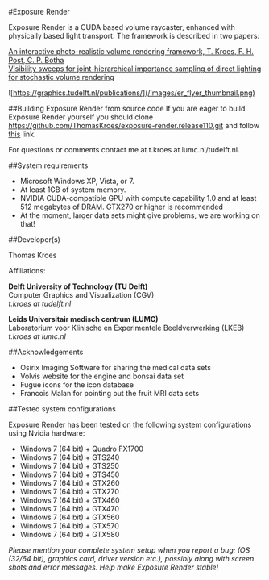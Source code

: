 
#Exposure Render

Exposure Render is a CUDA based volume raycaster, enhanced with physically based light transport. The framework is described in two papers:

[An interactive photo-realistic volume rendering framework, T. Kroes, F. H. Post, C. P. Botha](http://graphics.tudelft.nl/Publications/kroes_exposure_2012)  
[Visibility sweeps for joint-hierarchical importance sampling of direct lighting for stochastic volume rendering](http://graphics.tudelft.nl/Publications-new/2015/KEE1)

![https://graphics.tudelft.nl/publications/](/Images/er_flyer_thumbnail.png)

##Building Exposure Render from source code
If you are eager to build Exposure Render yourself you should clone https://github.com/ThomasKroes/exposure-render.release110.git and follow [this](https://github.com/ThomasKroes/exposure-render.release110/blob/master/build.md) link.

For questions or comments contact me at t.kroes at lumc.nl/tudelft.nl.

##System requirements

* Microsoft Windows XP, Vista, or 7.
* At least 1GB of system memory.
* NVIDIA CUDA-compatible GPU with compute capability 1.0 and at least 512 megabytes of DRAM. GTX270 or higher is recommended
* At the moment, larger data sets might give problems, we are working on that!

##Developer(s)

Thomas Kroes

Affiliations:

**Delft University of Technology (TU Delft)**  
Computer Graphics and Visualization (CGV)  
*t.kroes at tudelft.nl*

**Leids Universitair medisch centrum (LUMC)**  
Laboratorium voor Klinische en Experimentele Beeldverwerking (LKEB)  
*t.kroes at lumc.nl*

##Acknowledgements

* Osirix Imaging Software for sharing the medical data sets
* Volvis website for the engine and bonsai data set
* Fugue icons for the icon database
* Francois Malan for pointing out the fruit MRI data sets

##Tested system configurations

Exposure Render has been tested on the following system configurations using Nvidia hardware:

* Windows 7 (64 bit) + Quadro FX1700
* Windows 7 (64 bit) + GTS240
* Windows 7 (64 bit) + GTS250
* Windows 7 (64 bit) + GTS450
* Windows 7 (64 bit) + GTX260
* Windows 7 (64 bit) + GTX270
* Windows 7 (64 bit) + GTX460
* Windows 7 (64 bit) + GTX470
* Windows 7 (64 bit) + GTX560
* Windows 7 (64 bit) + GTX570
* Windows 7 (64 bit) + GTX580

*Please mention your complete system setup when you report a bug: (OS (32/64 bit), graphics card, driver version etc.), possibly along with screen shots and error messages. Help make Exposure Render stable!*
